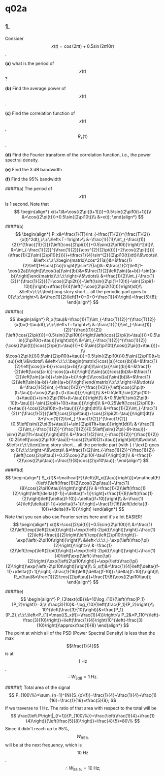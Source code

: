 # q02a

## 1.
Consider $$x(t)=\cos{(2\pi{t})}+0.5\sin{(2\pi10t)}$$.

**(a)** what is the period of $$x(t)$$?

**(b)** Find the average power of $$x(t)$$.

**(c)** Find the correlation function of $$x(t)$$, $$R_x(\tau)$$.

**(d)** Find the Fourier transform of the correlation function, i.e., the power spectral density. 

**(e)** Find the 3 dB bandwidth

**(f)** Find the 95% bandwidth


####1(a)
The period of $$x(t)$$ is 1 second.
Note that 
$$
    \begin{align*}
    x(t+1)&=\cos{(2\pi{(t+1)})}+0.5\sin{(2\pi10(t+1))}\\
    &=\cos{(2\pi{t})}+0.5\sin{(2\pi10t)}\\
    &=x(t);
    \end{align*}
$$


####1(b)
$$
\begin{align*}
P_x&=\frac{1}{T}\int_{-\frac{T}{2}}^{\frac{T}{2}}{x(t)^2dt},\:\:\:\:\left<T=1\right>\\
&=\frac{1}{(1)}\int_{-\frac{(1)}{2}}^{\frac{(1)}{2}}{\left(\cos{(2\pi{t})}+0.5\sin{(2\pi10t)}\right)^2dt}\\
&=\int_{-\frac{1}{2}}^{\frac{1}{2}}{\cos^{2}{(2\pi{t})}+2(\cos{(2\pi{t})})(\tfrac{1}{2}\sin{(2\pi10{t})})}+\tfrac{1}{4}\sin^{2}{(2\pi10{t})dt}\\&\vdots\\
&\left<\:\:\:\:\begin{matrix}\cos^2{(a)}&=&\frac{1}{2}\left[1+\cos{(2a)}\right]\\\sin^2{(a)}&=&\frac{1}{2}\left[1-\cos{(2a)}\right]\\\cos{(a)}\sin{(b)}&=&\frac{1}{2}\left[\sin{(a+b)}-\sin{(a-b)}\right]\end{matrix}\:\:\:\:\right>\\&\vdots\\
&=\frac{1}{2}\int_{-\frac{1}{2}}^{\frac{1}{2}}{(1-\cos{(2\pi2t)})+\left(\sin{(2\pi(1+10)t)}-\sin{(2\pi(1-10)t)}\right)+\tfrac{1}{4}\left(1-\cos{(2\pi2(10)t)}\right)dt}\\
&\left<\:\:\:\:\text{long story short... all the periodic part goes to 0}\:\:\:\:\right>\\
&=\frac{1}{2}\left[1+0+0+0+\frac{1}{4}\right]=\frac{5}{8};
\end{align*}
$$


####1(c)
$$
\begin{align*}
R_x(\tau)&=\frac{1}{T}\int_{-\frac{T}{2}}^{\frac{T}{2}}{x(t)x(t-\tau)dt},\:\:\:\:\left<T=1\right>\\
&=\frac{1}{(1)}\int_{-\frac{(1)}{2}}^{\frac{(1)}{2}}{\left(\cos{(2\pi{t})}+0.5\sin{(2\pi10t)}\right)\left(\cos{(2\pi{(t+\tau)})}+0.5\sin{(2\pi10(t+\tau))}\right)dt}\\
&=\int_{-\frac{1}{2}}^{\frac{1}{2}}{\cos{(2\pi{t})}\cos{(2\pi{(t+\tau)})}+0.5\sin{(2\pi10t)}\cos{(2\pi{(t+\tau)})}+}\\
&\cos{(2\pi{t})}0.5\sin{(2\pi10(t+\tau))}+0.5\sin{(2\pi10t)}0.5\sin{(2\pi10(t+\tau))}dt;\\&\vdots\\
&\left<\:\:\:\:\begin{matrix}\cos{(a)}\cos{(b)}&=&\frac{1}{2}\left[\cos{(a-b)}+\cos{(a+b)}\right]\\\sin{(a)}\sin{(b)}&=&\frac{1}{2}\left[\cos{(a-b)}-\cos{(a+b)}\right]\\\sin{(a)}\cos{(b)}&=&\frac{1}{2}\left[\sin{(a-b)}+\sin{(a+b)}\right]\\\cos{(a)}\sin{(b)}&=&\frac{1}{2}\left[\sin{(a-b)}-\sin{(a+b)}\right]\end{matrix}\:\:\:\:\right>\\&\vdots\\
&=\frac{1}{2}\int_{-\frac{1}{2}}^{\frac{1}{2}}{\left[\cos{(2\pi(t-(t+\tau)))+\cos{(2\pi(t+(t+\tau)))}}\right]}\\
&+0.5\left[\sin{(2\pi(10t-(t+\tau)))}+\sin{(2\pi(10t+(t+\tau)))}\right]\\
&+0.5\left[\sin{(2\pi(t-10(t+\tau)))}-\sin{(2\pi(t+10(t+\tau)))}\right]\\
&+0.25\left[\cos{(2\pi10(t-(t+\tau)))-\cos{(2\pi10(t+(t+\tau)))}}\right]dt\\\\
&=\frac{1}{2}\int_{-\frac{1}{2}}^{\frac{1}{2}}{\left[\cos{(2\pi\tau)}+\cos{(2\pi(2t+\tau))}\right]dt}\\
&+\frac{1}{2}\int_{-\frac{1}{2}}^{\frac{1}{2}}{0.5\left[\sin{(2\pi(9t+\tau))}+\sin{(2\pi(11t+\tau))}\right]dt}\\
&+\frac{1}{2}\int_{-\frac{1}{2}}^{\frac{1}{2}}{0.5\left[\sin{(2\pi(-9t-\tau))}-\sin{(2\pi(11t+\tau))}\right]dt}\\
&+\frac{1}{2}\int_{-\frac{1}{2}}^{\frac{1}{2}}{0.25\left[\cos{(2\pi10(-\tau))}-\cos{(2\pi10(2t+\tau))}\right]dt}\\&\vdots\\
&\left<\:\:\:\:\text{long story short... all the periodic part (with } t \text{) goes to 0}\:\:\:\:\right>\\&\vdots\\
&=\frac{1}{2}\int_{-\frac{1}{2}}^{\frac{1}{2}}{\left[\cos{(2\pi\tau)}+0.25\cos{(2\pi10(-\tau))}\right]dt}\\
&=\frac{1}{2}\cos{(2\pi\tau)}+\frac{1}{8}\cos{(2\pi10\tau)};
\end{align*}
$$


####1(d)
$$
\begin{align*}
S_x(f)&=\mathcal{F}{\left\{R_x{(\tau)}\right\}}=\mathcal{F}{\left\{\left(\frac{1}{2}\cos{(2\pi\tau)}+\frac{1}{8}\cos{(2\pi10\tau)}\right)\right\}}\\
&=\frac{1}{2}\left(\frac{1}{2}\right)\left[\delta{(f-1)}+\delta{(f+1)}\right]+\frac{1}{8}\left(\frac{1}{2}\right)\left[\delta{(f-10)}+\delta{(f+10)}\right]\\
&=\frac{1}{4}\left[\delta{(f-1)}+\delta{(f+1)}\right]+\frac{1}{16}\left[\delta{(f-10)}+\delta{(f+10)}\right]
\end{align*}
$$
Note that you can also use Fourier series here and it's a lot EASIER!
$$
    \begin{align*}
    x(t)&=\cos{(2\pi{t})}+0.5\sin{(2\pi10t)}\\
    &=\frac{1}{2}\left[\exp{\left(2\pi{t}\right)}+\exp{\left(-2\pi{t}\right)}\right]+\frac{1}{2}\left(-\frac{j}{2}\right)\left[\exp{\left(2\pi10t\right)}-\exp{\left(-2\pi10t\right)}\right]\\
    &\left<\:\:\:\:j=\exp{\left(\frac{\pi}{2}\right)}\right>\\
    &=\frac{1}{2}\left[\exp{\left(2\pi{t}\right)}+\exp{\left(-2\pi{t}\right)}\right]+\frac{1}{4}\left[\exp{\left(-\frac{\pi}{2}\right)}\exp{\left(2\pi10t\right)}+\exp{\left(\frac{\pi}{2}\right)}\exp{\left(-2\pi10t\right)}\right]\\
    S_x(f)&=\frac{1}{4}\left[\delta{(f-1)}+\delta{(f+1)}\right]+\frac{1}{16}\left[\delta{(f-10)}+\delta{(f+10)}\right]\\
    R_x(\tau)&=\frac{1}{2}\cos{(2\pi\tau)}+\frac{1}{8}\cos{(2\pi10\tau)};
    \end{align*}
$$


####1(e)
$$
    \begin{align*}
    P_{3\text{dB}}&=10\log_{10}{\left(\frac{P_1}{P_2}\right)}=3;\\
    \frac{3}{10}&=\log_{10}{\left(\frac{P_1}{P_2}\right)}\\
    10^{\left(\frac{3}{10}\right)}&=\frac{P_1}{P_2},\:\:\:\:\left<P_{1}=\max{(S_x(f))=\frac{1}{4}}\right>\\
    P_2&=P_110^{\left(-\frac{3}{10}\right)}=\left(\frac{1}{4}\right)10^{\left(-\frac{3}{10}\right)}\approx\frac{1}{8}
    \end{align*}
$$
The point at which all of the PSD (Power Spectral Density) is less than the max $$\frac{1}{4}$$ is at $$1\:\text{Hz}$$.
$$
    \therefore{W}_{3\text{dB}}=1\:\text{Hz}.
$$


####1(f)
Total area of the signal
$$
    P_{100\%}=\sum_{n=1}^{N}{S_{x}(f)}=\frac{1}{4}+\frac{1}{4}+\frac{1}{16}+\frac{1}{16}=\frac{5}{8};
$$
If we traverse to 1 Hz. The ratio of that area with respect to the total will be 
$$
    \frac{\left.P\right|_{f=1}}{P_{100\%}}=\frac{\left(\frac{1}{4}+\frac{1}{4}\right)}{\left(\frac{5}{8}\right)}=\frac{4}{5}=80\%
$$
Since it didn't reach up to 95%, $$W_{95\%}$$ will be at the next frequency, which is $$10\:\text{Hz}$$. 
$$
    \therefore\:W_{95\:\%}=10\:\text{Hz};
$$